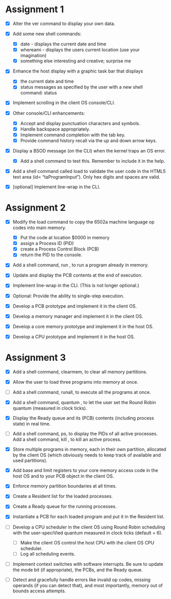Assignment 1
============

- [x] Alter the	ver	command	to	display	your	own	data.
- [x] Add some	new	shell	commands:
     - [x] date -	displays	the	current	date	and	time
     - [x] whereami	-	displays	the	users	current	location	(use	your	imagination)
     - [x] something	else	interesting	and	creative;	surprise	me

- [x] Enhance	the host	display	with	a	graphic	task	bar	that	displays
     - [x] the current	date	and	time
     - [x] status messages	as	specified	by	the	user	with	a	new	shell command: status	<string>

- [x] Implement scrolling	in	the	client	OS	console/CLI.

- [x] Other console/CLI	enhancements:
     - [x] Accept and	display	punctuation	characters	and	symbols.
     - [x] Handle backspace	appropriately.
     - [x] Implement command	completion	with	the	tab	key.
     - [x] Provide command	history	recall	via	the	up	and	down	arrow	keys.

- [x] Display a BSOD	message	(on	the	CLI)	when	the	kernel	traps	an OS error.
     - [x] Add a shell	command	to	test	this.	Remember	to	include	it in the help.
- [x] Add a	shell	command	called	load	to	validate	the	user	code in the HTML5 text	area	(id=	“taProgramInput”).	Only	hex	digits	and	spaces	are	valid.
- [x] [optional]	Implement	line-wrap	in	the	CLI.

Assignment 2
============

- [x] Modify	the	load	command	to	copy	the	6502a	machine	language	op	codes into	main	memory.
    - [x] Put	the	code	at	location	$0000	in	memory
    - [x] assign	a	Process	ID	(PID)
    - [x] create	a	Process	Control	Block	(PCB)
    - [x] return	the	PID	to	the	console.

- [x] Add	a	shell	command,	run	<pid>,	to	run	a	program	already	in	memory.

- [x] Update	and	display	the	PCB	contents	at	the	end	of	execution.

- [x] Implement	line-wrap	in	the	CLI.	(This	is	not	longer	optional.)

- [x] Optional:	Provide	the	ability	to	single-step	execution.

- [x] Develop	a	PCB	prototype	and	implement	it	in	the	client	OS.
- [x] Develop	a	memory	manager	and	implement	it	in	the	client	OS.
- [x] Develop	a	core	memory	prototype	and	implement	it	in	the	host	OS.
- [x] Develop	a	CPU	prototype	and	implement	it	in	the	host	OS.

Assignment 3
============

- [x] Add a shell command, clearmem, to clear all memory partitions.

- [x] Allow the user to load three programs into memory at once.

- [ ] Add a shell command, runall, to execute all the programs at once.

- [x] Add a shell command, quantum <int>, to let the user set the Round Robin quantum (measured in clock ticks).

- [x] Display the Ready queue and its (PCB) contents (including process state) in real time.

- [ ] Add a shell command, ps, to display the PIDs of all active processes. Add a shell command, kill <pid>, to kill an active process.

- [x] Store multiple programs in memory, each in their own partition, allocated by the client OS (which obviously needs to keep track of available and used partitions).

- [x] Add base and limit registers to your core memory access code in the host OS and to your PCB object in the client OS.

- [x] Enforce memory partition boundaries at all times.

- [x] Create a Resident list for the loaded processes.

- [x] Create a Ready queue for the running processes.

- [x] Instantiate a PCB for each loaded program and put it in the Resident list.

- [ ] Develop a CPU scheduler in the client OS using Round Robin scheduling with the user-speciVied quantum measured in clock ticks (default = 6).
    - [ ] Make the client OS control the host CPU with the client OS CPU scheduler.
    - [ ] Log all scheduling events.

- [ ] Implement context switches with software interrupts. Be sure to update the mode bit (if appropriate), the PCBs, and the Ready queue.

- [ ] Detect and gracefully handle errors like invalid op codes, missing operands (if you can detect that), and most importantly, memory out of bounds access attempts.